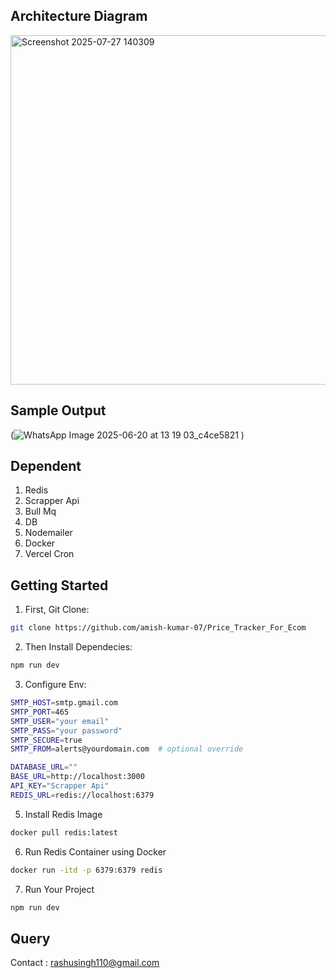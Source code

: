 ## Architecture Diagram

<img width="1172" height="559" alt="Screenshot 2025-07-27 140309" src="https://github.com/user-attachments/assets/d2fb8089-3ab5-4bd4-a710-de8778fbf9bc" />


## Sample Output
(![WhatsApp Image 2025-06-20 at 13 19 03_c4ce5821](https://github.com/user-attachments/assets/26df3a74-e613-4b58-9c4c-0fd144604fc9)
)

## Dependent
1. Redis
2. Scrapper Api
3. Bull Mq
4. DB
5. Nodemailer
6. Docker
7. Vercel Cron

## Getting Started

1. First, Git Clone:

```bash
git clone https://github.com/amish-kumar-07/Price_Tracker_For_Ecom
```
2. Then Install Dependecies:

```bash
npm run dev
```
3. Configure Env:
```bash
SMTP_HOST=smtp.gmail.com
SMTP_PORT=465
SMTP_USER="your email"
SMTP_PASS="your password"
SMTP_SECURE=true
SMTP_FROM=alerts@yourdomain.com  # optional override

DATABASE_URL=""
BASE_URL=http://localhost:3000
API_KEY="Scrapper Api"
REDIS_URL=redis://localhost:6379
```
5. Install Redis Image
```bash
docker pull redis:latest
```
6. Run Redis Container using Docker 

```bash
docker run -itd -p 6379:6379 redis
```
7. Run Your Project
```bash
npm run dev
```

## Query
Contact : rashusingh110@gmail.com
